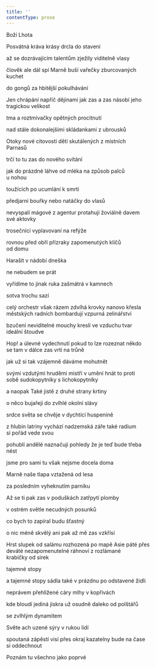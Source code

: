 ```yaml
---
title: ''
contentType: prose
---
```


Boží Lhota

Posvátná kráva krásy drcla do stavení

až se dozrávajícím talentům zježily viditelně vlasy

člověk ale dál spí Marně buší vařečky zburcovaných  
kuchet

do gongů za hbitější pokulhávání

Jen chrápání napříč dějinami jak zas a zas násobí jeho  
tragickou velikost

tma a roztmívačky opětných procitnutí

nad stále dokonalejšími skládankami z ubrousků

Otoky nové citovosti dětí skutálených z místních  
Parnasů

trčí to tu zas do nového svítání

jak do prázdné láhve od mléka na způsob palců  
u nohou

toužících po ucumlání k smrti

předjarní bouřky nebo natáčky do vlasů

nevyspalí mágové z agentur protahují žoviálně davem  
své aktovky

trosečníci vyplavovaní na refýže

rovnou před obří přízraky zapomenutých klíčů  
od domu

Harašit v nádobí dneška

ne nebudem se prát

vyřídíme to jinak ruka zašmátrá v kamnech

sotva trochu sazí

celý orchestr však rázem zdvíhá krovky nanovo křesla  
městských radních bombardují vzpurná zelinářství

bzučení neviditelné mouchy kreslí ve vzduchu tvar  
ideální štoudve

Hop! a úlevné vydechnutí pokud to lze rozeznat někdo  
se tam v dálce zas vrtí na trůně

jak už si tak vzájemně dáváme mohutnět

svými vzdutými hruděmi mistři v umění hnát to proti  
sobě sudokopytníky s lichokopytníky

a naopak Také jistě z druhé strany krtiny

o něco bujařeji do zvlhlé okolní slávy

srdce světa se chvěje v dychtící huspenině

z hlubin latriny vychází nadzemská záře také radium  
si pořád vede svou

pohublí andělé naznačují pohledy že je teď bude třeba  
nést

jsme pro sami tu však nejsme docela doma

Marně naše tlapa vztažená od lesa

za posledním vyheknutím parníku

Až se ti pak zas v poduškách zatřpytí plomby

v ostrém světle necudných posunků

co bych to zapíral budu šťastný

o nic méně skvělý ani pak až mě zas vzkřísí

Hrst slupek od salámu rozhozená po mapě Asie páté přes  
deváté nezapomenutelné ráhnoví z rozlámané  
krabičky od sirek

tajemné stopy

a tajemné stopy sádla také v prázdnu po odstavené židli

neprávem přehlížené cáry mlhy v kopřivách

kde bloudí jediná jiskra už osudně daleko od polštářů

se zvlhlým dynamitem

Světe ach uzené sýry v rukou lidí

spoutaná zápěstí visí přes okraj kazatelny bude na čase  
si oddechnout

Poznám tu všechno jako poprvé
